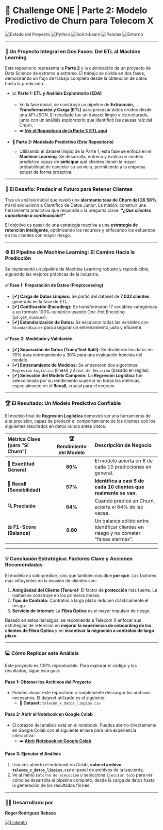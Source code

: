 # 🚀 Challenge ONE | Parte 2: Modelo Predictivo de Churn para Telecom X

![Estado del Proyecto](https://img.shields.io/badge/Estado-Finalizado-success)
![Python](https://img.shields.io/badge/Python-3.x-blue.svg)
![Scikit-Learn](https://img.shields.io/badge/Librería-Scikit--Learn-F7931E?logo=scikitlearn)
![Pandas](https://img.shields.io/badge/Librería-Pandas-150458.svg)
![Entorno](https://img.shields.io/badge/Entorno-Google_Colab-F9AB00?logo=googlecolab)

---

### **🔗 Un Proyecto Integral en Dos Fases: Del ETL al Machine Learning**

Este repositorio representa la **Parte 2** y la culminación de un proyecto de Data Science de extremo a extremo. El trabajo se divide en dos fases, demostrando un flujo de trabajo completo desde la obtención de datos hasta la predicción.

*   **📈 Parte 1: ETL y Análisis Exploratorio (EDA)**
    *   En la fase inicial, se construyó un pipeline de **Extracción, Transformación y Carga (ETL)** para procesar datos crudos desde una API JSON. El resultado fue un dataset limpio y estructurado, junto con un análisis exploratorio que identificó las causas raíz del Churn.
    *   ➡️ **[Ver el Repositorio de la Parte 1: ETL aquí](https://github.com/roger55rebaza/challenge-etl-churn-telecomx)**

*   **🤖 Parte 2: Modelado Predictivo (Este Repositorio)**
    *   Utilizando el dataset limpio de la Parte 1, esta fase se enfoca en el **Machine Learning**. Se desarrolla, entrena y evalúa un modelo predictivo capaz de **anticipar** qué clientes tienen la mayor probabilidad de cancelar su servicio, permitiendo a la empresa actuar de forma proactiva.

---

### **🎯 El Desafío: Predecir el Futuro para Retener Clientes**

Tras un análisis inicial que reveló una **alarmante tasa de Churn del 26.58%**, mi rol evolucionó a Científico de Datos Junior. La misión: construir una herramienta predictiva que responda a la pregunta clave: ***"¿Qué clientes cancelarán a continuación?"***

El objetivo es pasar de una estrategia reactiva a una **estrategia de retención inteligente**, optimizando los recursos y enfocando los esfuerzos en los clientes con mayor riesgo.

---

### **⚙️ El Pipeline de Machine Learning: El Camino Hacia la Predicción**

Se implementó un pipeline de Machine Learning robusto y reproducible, siguiendo las mejores prácticas de la industria.

#### **✅ Fase 1: Preparación de Datos (Preprocessing)**
*   **[✔] Carga de Datos Limpios:** Se partió del dataset de **7,032 clientes** generado en la fase de ETL.
*   **[✔] Codificación (Encoding):** Se transformaron 17 variables categóricas a un formato 100% numérico usando One-Hot Encoding (`pd.get_dummies`).
*   **[✔] Estandarización de Datos:** Se escalaron todas las variables con `StandardScaler` para asegurar un entrenamiento justo y eficiente.

#### **✅ Fase 2: Modelado y Validación**
*   **[✔] Separación de Datos (Train/Test Split):** Se dividieron los datos en 70% para entrenamiento y 30% para una evaluación honesta del modelo.
*   **[✔] Entrenamiento de Modelos:** Se entrenaron dos algoritmos: `Regresión Logística` (lineal) y `Árbol de Decisión` (basado en reglas).
*   **[✔] Selección del Modelo Campeón:** La **Regresión Logística** fue seleccionada por su rendimiento superior en todas las métricas, especialmente en el **Recall**, crucial para el negocio.

---

### **🏆 El Resultado: Un Modelo Predictivo Confiable**

El modelo final de **Regresión Logística** demostró ser una herramienta de alta precisión, capaz de predecir el comportamiento de los clientes con los siguientes resultados en datos nunca antes vistos:

| Métrica Clave (para "Sí Churn") | 🏆 Rendimiento del Modelo | Descripción de Negocio                                       |
| :------------------------------ | :-----------------------: | :----------------------------------------------------------- |
| **🎯 Exactitud General**        |          **80%**          | El modelo acierta en 8 de cada 10 predicciones en general.   |
| **🎣 Recall (Sensibilidad)**    |          **57%**          | **Identifica a casi 6 de cada 10 clientes que realmente se van.** |
| **🔍 Precisión**                |          **64%**          | Cuando predice un Churn, acierta el 64% de las veces.     |
| **⚖️ F1-Score (Balance)**        |          **0.60**         | Un balance sólido entre identificar clientes en riesgo y no cometer "falsas alarmas". |

---

### **💡 Conclusión Estratégica: Factores Clave y Acciones Recomendadas**

El modelo no solo predice, sino que también nos dice **por qué**. Los factores más influyentes en la evasión de clientes son:
1.  **Antigüedad del Cliente (Tenure):** El factor de **protección** más fuerte. La lealtad se construye en los primeros meses.
2.  **Tipo de Contrato:** Contratos a largo plazo reducen drásticamente el riesgo.
3.  **Servicio de Internet:** La **Fibra Óptica** es el mayor impulsor de riesgo.

Basado en estos hallazgos, se recomienda a Telecom X enfocar sus estrategias de retención en **mejorar la experiencia de onboarding de los clientes de Fibra Óptica** y en **incentivar la migración a contratos de largo plazo**.

---

### **💻 Cómo Replicar este Análisis**

Este proyecto es 100% reproducible. Para explorar el código y los resultados, sigue esta guía:

#### **Paso 1: Obtener los Archivos del Proyecto**
*   Puedes clonar este repositorio o simplemente descargar los archivos necesarios. El dataset utilizado es el siguiente:
    *   📄 **Dataset:** `telecom_x_datos_limpios.csv`

#### **Paso 2: Abrir el Notebook en Google Colab**
*   El corazón del análisis está en el notebook. Puedes abrirlo directamente en Google Colab con el siguiente enlace para una experiencia interactiva:
    *   ➡️ **[Abrir Notebook en Google Colab](https://colab.research.google.com/github/roger55rebaza/challenge-ml-churn-telecomx/blob/main/Challenge_ML_TelecomX_Solucion_Roger.ipynb)**

#### **Paso 3: Ejecutar el Análisis**
1.  Una vez abierto el notebook en Colab, **sube el archivo `telecom_x_datos_limpios.csv`** al panel de archivos de la izquierda.
2.  Ve al menú `Entorno de ejecución` y selecciona `Ejecutar todo` para ver cómo se desarrolla el pipeline completo, desde la carga de datos hasta la generación de los resultados finales.

---

### **👨‍💻 Desarrollado por**

**Roger Rodriguez Rebaza**

[![LinkedIn](https://img.shields.io/badge/LinkedIn-0077B5?style=for-the-badge&logo=linkedin&logoColor=white)](https://www.linkedin.com/in/rogerr3/)
